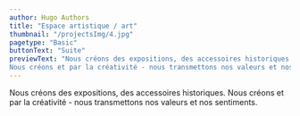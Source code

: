 ```yaml
---
author: Hugo Authors
title: "Espace artistique / art"
thumbnail: "/projectsImg/4.jpg"
pagetype: "Basic"
buttonText: "Suite"
previewText: "Nous créons des expositions, des accessoires historiques. 
Nous créons et par la créativité - nous transmettons nos valeurs et nos sentiments."
---
```


Nous créons des expositions, des accessoires historiques. 
Nous créons et par la créativité - nous transmettons nos valeurs et nos sentiments.
